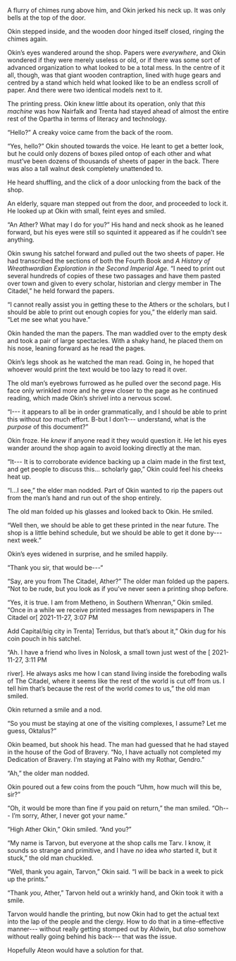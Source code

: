 A flurry of chimes rung above him, and Okin jerked his neck up. It was only bells at the top of the door. 

Okin stepped inside, and the wooden door hinged itself closed, ringing the chimes again.

Okin’s eyes wandered around the shop. Papers were *everywhere*, and Okin wondered if they were merely useless or old, or if there was some sort of advanced organization to what looked to be a total mess. In the centre of it all, though, was that giant wooden contraption, lined with huge gears and centred by a stand which held what looked like to be an endless scroll of paper. And there were two identical models next to it.

The printing press. Okin knew little about its operation, only that *this machine* was how Nairfalk and Trenta had stayed ahead of almost the entire rest of the Opartha in terms of literacy and technology.

“Hello?” A creaky voice came from the back of the room. 

“Yes, hello?” Okin shouted towards the voice. He leant to get a better look, but he could only dozens of boxes piled ontop of each other and what must’ve been dozens of thousands of sheets of paper in the back. There was also a tall walnut desk completely unattended to.

He heard shuffling, and the click of a door unlocking from the back of the shop.

An elderly, square man stepped out from the door, and proceeded to lock it. He looked up at Okin with small, feint eyes and smiled. 

“An Ather? What may I do for you?” His hand and neck shook as he leaned forward, but his eyes were still so squinted it appeared as if he couldn’t see anything. 

Okin swung his satchel forward and pulled out the two sheets of paper. He had transcribed the sections of both the Fourth Book and *A History of Wreathwardian Exploration in the Second Imperial Age.*  “I need to print out several hundreds of copies of these two passages and have them pasted over town and given to every scholar, historian and clergy member in The Citadel,” he held forward the papers.

“I cannot really assist you in getting these to the Athers or the scholars, but I should be able to print out enough copies for you,” the elderly man said. “Let me see what you have.”

Okin handed the man the papers. The man waddled over to the empty desk and took a pair of large spectacles. With a shaky hand, he placed them on his nose, leaning forward as he read the pages.

Okin’s legs shook as he watched the man read. Going in, he hoped that whoever would print the text would be too lazy to read it over.

The old man’s eyebrows furrowed as he pulled over the second page. His face only wrinkled more and he grew closer to the page as he continued reading, which made Okin’s shrivel into a nervous scowl.

“I--- it appears to all be in order grammatically, and I should be able to print this without *too* much effort. B-but I don’t---  understand, what is the *purpose* of this document?” 

Okin froze. He *knew* if anyone read it they would question it. He let his eyes wander around the shop again to avoid looking directly at the man.

“It--- It is to corroborate evidence backing up a claim made in the first text, and get people to discuss this... scholarly gap,” Okin could feel his cheeks heat up. 

“I...I see,” the elder man nodded. Part of Okin wanted to rip the papers out from the man’s hand and run out of the shop entirely.

The old man folded up his glasses and looked back to Okin. He smiled.

“Well then, we should be able to get these printed in the near future. The shop is a little behind schedule, but we should be able to get it done by--- next week.”

Okin’s eyes widened in surprise, and he smiled happily. 

“Thank you sir, that would be---“

“Say, are you from The Citadel, Ather?” The older man folded up the papers. “Not to be rude, but you look as if you’ve never seen a printing shop before.

“Yes, it is true. I am from Metheno, in Southern Whenran,” Okin smiled. “Once in a while we receive printed messages from newspapers in The Citadel or\[ 2021-11-27, 3:07 PM

Add Capital/big city in Trenta\] Terridus, but that’s about it,” Okin dug for his coin pouch in his satchel.

“Ah. I have a friend who lives in Nolosk, a small town just west of the \[ 2021-11-27, 3:11 PM

river\]. He always asks me how I can stand living inside the foreboding walls of The Citadel, where it seems like the rest of the world is cut off from us. I tell him that’s because the rest of the world *comes* to us,” the old man smiled.

Okin returned a smile and a nod.

“So you must be staying at one of the visiting complexes, I assume? Let me guess, Oktalus?”

Okin beamed, but shook his head. The man had guessed that he had stayed in the house of the God of Bravery. “No, I have actually not completed my Dedication of Bravery. I’m staying at Palno with my Rothar, Gendro.”

“Ah,” the older man nodded.

Okin poured out a few coins from the pouch “Uhm, how much will this be, sir?”

“Oh, it would be more than fine if you paid on return,” the man smiled. “Oh--- I’m sorry, Ather, I never got your name.”

“High Ather Okin,” Okin smiled. “And you?”

“My name is Tarvon, but everyone at the shop calls me Tarv. I know, it sounds so strange and primitive, and I have *no* idea *who* started it, but it stuck,” the old man chuckled.

“Well, thank you again, Tarvon,” Okin said. “I will be back in a week to pick up the prints.”

“Thank *you*, Ather,” Tarvon held out a wrinkly hand, and Okin took it with a smile. 

Tarvon would handle the printing, but now Okin had to get the actual text into the lap of the people and the clergy. How to do that in a time-effective manner--- without really getting stomped out by Aldwin, but *also* somehow without really going behind his back--- that was the issue.

Hopefully Ateon would have a solution for that.


